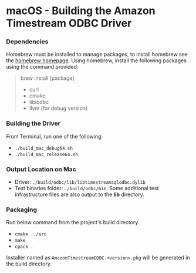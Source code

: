 # macOS - Building the Amazon Timestream ODBC Driver

### Dependencies

Homebrew must be installed to manage packages, to install homebrew see the [homebrew homepage](https://brew.sh/).
Using homebrew, install the following packages using the command provided:
>brew install [package]
>
>* curl
>* cmake
>* libiodbc
>* llvm (for debug version)

### Building the Driver

From Terminal, run one of the following:
* `./build_mac_debug64.sh`
* `./build_mac_release64.sh`

### Output Location on Mac

* Driver: `./build/odbc/lib/libtimestreamsqlodbc.dylib`
* Test binaries folder: `./build/odbc/bin`. Some additional test infrastructure files are also output to the **lib** directory.

### Packaging

Run below command from the project's build directory.
*  `cmake ../src`
*  `make`
*  `cpack .`

Installer named as `AmazonTimestreamODBC-<version>.pkg` will be generated in the build directory.
